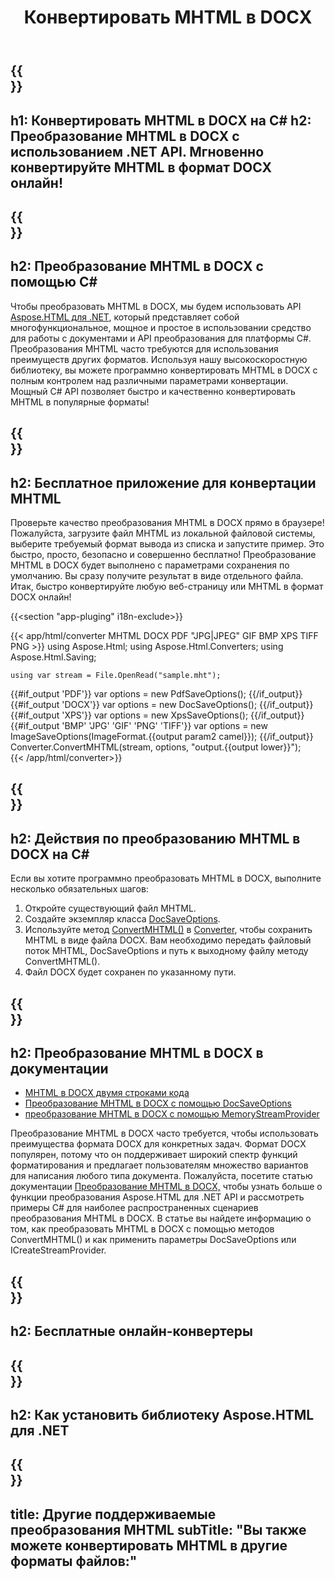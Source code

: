 ﻿---
translation: true
template: /templates/_template-conversion-child.md
title: Конвертировать MHTML в DOCX
description: Конвертировать MHTML в DOCX на C#. Легко используйте API в любом приложении .NET. Попробуйте онлайн-конвертер MHTML в DOCX бесплатно!
url: /net/conversion/mhtml-to-docx/
family: html
platformtag: net
feature: conversion
informat: MHTML
outformat: DOCX
otherformats: PDF XPS GIF JPEG PNG TIFF BMP
---

{{<section banner>}}
---
h1: Конвертировать MHTML в DOCX на C#
h2: Преобразование MHTML в DOCX с использованием .NET API. Мгновенно конвертируйте MHTML в формат DOCX онлайн!
---

{{<section overview>}}
---
h2: Преобразование MHTML в DOCX с помощью C#
---

Чтобы преобразовать MHTML в DOCX, мы будем использовать API [Aspose.HTML для .NET](https://products.aspose.com/html/net/), который представляет собой многофункциональное, мощное и простое в использовании средство для работы с документами и API преобразования для платформы C#. Преобразования MHTML часто требуются для использования преимуществ других форматов. Используя нашу высокоскоростную библиотеку, вы можете программно конвертировать MHTML в DOCX с полным контролем над различными параметрами конвертации. Мощный C# API позволяет быстро и качественно конвертировать MHTML в популярные форматы!

{{<section demos>}}
---
h2: Бесплатное приложение для конвертации MHTML
---

Проверьте качество преобразования MHTML в DOCX прямо в браузере! Пожалуйста, загрузите файл MHTML из локальной файловой системы, выберите требуемый формат вывода из списка и запустите пример. Это быстро, просто, безопасно и совершенно бесплатно! Преобразование MHTML в DOCX будет выполнено с параметрами сохранения по умолчанию. Вы сразу получите результат в виде отдельного файла. Итак, быстро конвертируйте любую веб-страницу или MHTML в формат DOCX онлайн!

{{<section "app-pluging" i18n-exclude>}}

{{< app/html/converter MHTML DOCX PDF "JPG|JPEG" GIF BMP XPS TIFF PNG >}}
using Aspose.Html;
using Aspose.Html.Converters;
using Aspose.Html.Saving;

    using var stream = File.OpenRead("sample.mht");
{{#if_output 'PDF'}}
    var options = new PdfSaveOptions();
{{/if_output}}
{{#if_output 'DOCX'}}
    var options = new DocSaveOptions();
{{/if_output}}
{{#if_output 'XPS'}}
    var options = new XpsSaveOptions();
{{/if_output}}
{{#if_output 'BMP' 'JPG' 'GIF' 'PNG' 'TIFF'}}
    var options = new ImageSaveOptions(ImageFormat.{{output param2 camel}});
{{/if_output}}
    Converter.ConvertMHTML(stream, options, "output.{{output lower}}");   
{{< /app/html/converter>}} 


{{<section steps>}}
---
h2: Действия по преобразованию MHTML в DOCX на C#
---

Если вы хотите программно преобразовать MHTML в DOCX, выполните несколько обязательных шагов:
1. Откройте существующий файл MHTML.
1. Создайте экземпляр класса [DocSaveOptions](https://reference.aspose.com/html/net/aspose.html.saving/docsaveoptions).
1. Используйте метод [ConvertMHTML()](https://reference.aspose.com/html/net/aspose.html.converters.converter/convertmhtml/methods/29) в [Converter](https://reference.aspose.com/html/net/aspose.html.converters/converter), чтобы сохранить MHTML в виде файла DOCX. Вам необходимо передать файловый поток MHTML, DocSaveOptions и путь к выходному файлу методу ConvertMHTML().
1. Файл DOCX будет сохранен по указанному пути.

{{<section documentation>}}
---
h2: Преобразование MHTML в DOCX в документации
---

  - <a href="https://docs.aspose.com/html/net/converting-between-formats/mhtml-to-docx/#mhtml-to-docx-by-two-lines-of-code" target="_blank">MHTML в DOCX двумя строками кода</a>
  - <a href="https://docs.aspose.com/html/net/converting-between-formats/mhtml-to-docx/#convert-mhtml-to-docx-using-docsaveoptions" target="_blank" >Преобразование MHTML в DOCX с помощью DocSaveOptions</a>
  - <a href="https://docs.aspose.com/html/net/converting-between-formats/mhtml-to-docx/#output-stream-providers" target="_blank">преобразование MHTML в DOCX с помощью MemoryStreamProvider</a>

Преобразование MHTML в DOCX часто требуется, чтобы использовать преимущества формата DOCX для конкретных задач. Формат DOCX популярен, потому что он поддерживает широкий спектр функций форматирования и предлагает пользователям множество вариантов для написания любого типа документа. Пожалуйста, посетите статью документации [Преобразование MHTML в DOCX,](https://docs.aspose.com/html/net/converting-between-formats/mhtml-to-docx/) чтобы узнать больше о функции преобразования Aspose.HTML для .NET API и рассмотреть примеры C# для наиболее распространенных сценариев преобразования MHTML в DOCX. В статье вы найдете информацию о том, как преобразовать MHTML в DOCX с помощью методов ConvertMHTML() и как применить параметры DocSaveOptions или ICreateStreamProvider.

{{<section online-converters>}}
---
h2: Бесплатные онлайн-конвертеры
---

{{<section get-started>}}
---
h2: Как установить библиотеку Aspose.HTML для .NET
---

{{<section other-conversions>}}
---
title: Другие поддерживаемые преобразования MHTML
subTitle: "Вы также можете конвертировать MHTML в другие форматы файлов:"
---